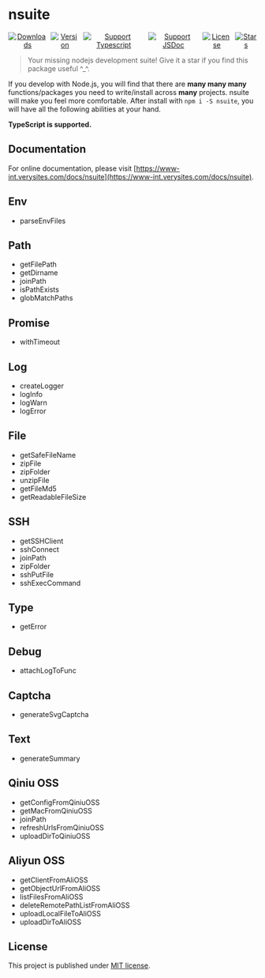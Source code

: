 # nsuite

<p align="center" style="display: flex;align-items: center;justify-content: center;gap:8px;">
  <a href="https://npmcharts.com/compare/nsuite?minimal=true">
    <img src="https://img.shields.io/npm/dm/nsuite.svg" alt="Downloads">
  </a>
  <a href="https://www.npmjs.com/package/nsuite">
    <img src="https://img.shields.io/npm/v/nsuite.svg" alt="Version">
  </a>
  <a href="https://www.typescriptlang.org/">
    <img src="https://img.shields.io/badge/TypeScript-√-blue" alt="Support Typescript">
  </a>
  <a href="https://jsdoc.app/">
    <img src="https://img.shields.io/badge/JSDoc-√-red" alt="Support JSDoc">
  </a>
  <a href="https://github.com/Yakima-Teng/nsuite/blob/master/LICENSE">
    <img src="https://img.shields.io/npm/l/nsuite.svg" alt="License">
  </a>
  <a href="https://github.com/Yakima-Teng/nsuite">
    <img src="https://img.shields.io/github/stars/Yakima-Teng/nsuite.svg?style=social" alt="Stars">
  </a>
</p>

> Your missing nodejs development suite! Give it a star if you find this package useful ^\_^.

If you develop with Node.js, you will find that there are **many many many** functions/packages you need to write/install across **many** projects.
nsuite will make you feel more comfortable.
After install with `npm i -S nsuite`, you will have all the following abilities at your hand.

**TypeScript is supported.**

## Documentation

For online documentation, please visit [https://www-int.verysites.com/docs/nsuite](https://www-int.verysites.com/docs/nsuite).

## Env

- parseEnvFiles

## Path

- getFilePath
- getDirname
- joinPath
- isPathExists
- globMatchPaths

## Promise

- withTimeout

## Log

- createLogger
- logInfo
- logWarn
- logError

## File

- getSafeFileName
- zipFile
- zipFolder
- unzipFile
- getFileMd5
- getReadableFileSize

## SSH

- getSSHClient
- sshConnect
- joinPath
- zipFolder
- sshPutFile
- sshExecCommand

## Type

- getError

## Debug

- attachLogToFunc

## Captcha

- generateSvgCaptcha

## Text

- generateSummary

## Qiniu OSS

- getConfigFromQiniuOSS
- getMacFromQiniuOSS
- joinPath
- refreshUrlsFromQiniuOSS
- uploadDirToQiniuOSS

## Aliyun OSS

- getClientFromAliOSS
- getObjectUrlFromAliOSS
- listFilesFromAliOSS
- deleteRemotePathListFromAliOSS
- uploadLocalFileToAliOSS
- uploadDirToAliOSS

## License

This project is published under [MIT license](./LICENSE).
